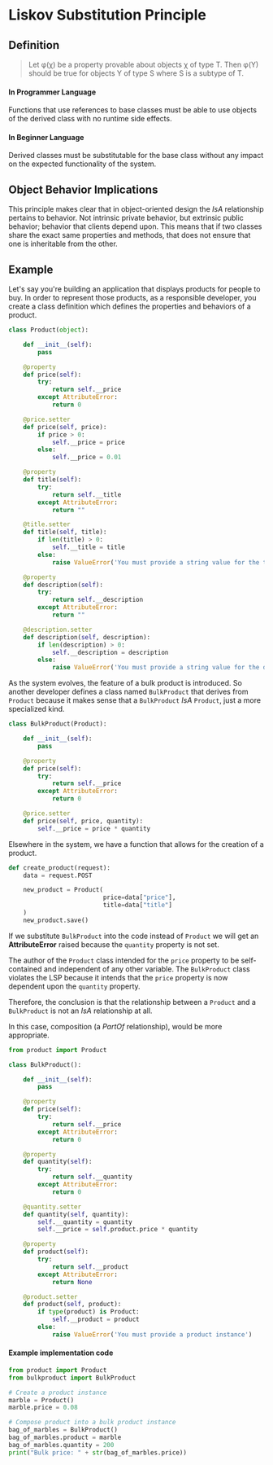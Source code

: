 # Liskov Substitution Principle

## Definition

> Let &#966;(&#967;) be a property provable about objects &#967; of type T. Then &#966;(&#933;) should be true for objects &#933; of type S where S is a subtype of T.

#### In Programmer Language
Functions that use references to base classes must be able to use objects of the derived class with no runtime side effects.

#### In Beginner Language
Derived classes must be substitutable for the base class without any impact on the expected functionality of the system.

## Object Behavior Implications
This principle makes clear that in object-oriented design the _IsA_ relationship pertains to behavior. Not intrinsic private behavior, but extrinsic public behavior; behavior that clients depend upon. This means that if two classes share the exact same properties and methods, that does not ensure that one is inheritable from the other.

## Example

Let's say you're building an application that displays products for people to buy. In order to represent those products, as a responsible developer, you create a class definition which defines the properties and behaviors of a product.

```py
class Product(object):

    def __init__(self):
        pass

    @property
    def price(self):
        try:
            return self.__price
        except AttributeError:
            return 0

    @price.setter
    def price(self, price):
        if price > 0:
            self.__price = price
        else:
            self.__price = 0.01

    @property
    def title(self):
        try:
            return self.__title
        except AttributeError:
            return ""

    @title.setter
    def title(self, title):
        if len(title) > 0:
            self.__title = title
        else:
            raise ValueError('You must provide a string value for the title property')

    @property
    def description(self):
        try:
            return self.__description
        except AttributeError:
            return ""

    @description.setter
    def description(self, description):
        if len(description) > 0:
            self.__description = description
        else:
            raise ValueError('You must provide a string value for the description property')
```

As the system evolves, the feature of a bulk product is introduced. So another developer defines a class named `BulkProduct` that derives from `Product` because it makes sense that a `BulkProduct` _IsA_ `Product`, just a more specialized kind.

```py
class BulkProduct(Product):

    def __init__(self):
        pass

    @property
    def price(self):
        try:
            return self.__price
        except AttributeError:
            return 0

    @price.setter
    def price(self, price, quantity):
        self.__price = price * quantity
```

Elsewhere in the system, we have a function that allows for the creation of a product.

```py
def create_product(request):
    data = request.POST

    new_product = Product(
                          price=data["price"], 
                          title=data["title"]
    )
    new_product.save()
```

If we substitute `BulkProduct` into the code instead of `Product` we will get an **AttributeError** raised because the `quantity` property is not set.


The author of the `Product` class intended for the `price` property to be self-contained and independent of any other variable. The `BulkProduct` class violates the LSP because it intends that the `price` property is now dependent upon the `quantity` property.

Therefore, the conclusion is that the relationship between a `Product` and a `BulkProduct` is not an _IsA_ relationship at all.

In this case, composition (a _PartOf_ relationship), would be more appropriate.

```py
from product import Product

class BulkProduct():

    def __init__(self):
        pass

    @property
    def price(self):
        try:
            return self.__price
        except AttributeError:
            return 0

    @property
    def quantity(self):
        try:
            return self.__quantity
        except AttributeError:
            return 0

    @quantity.setter
    def quantity(self, quantity):
        self.__quantity = quantity
        self.__price = self.product.price * quantity

    @property
    def product(self):
        try:
            return self.__product
        except AttributeError:
            return None

    @product.setter
    def product(self, product):
        if type(product) is Product:
            self.__product = product
        else:
            raise ValueError('You must provide a product instance')
```

#### Example implementation code

```py
from product import Product
from bulkproduct import BulkProduct

# Create a product instance
marble = Product()
marble.price = 0.08

# Compose product into a bulk product instance
bag_of_marbles = BulkProduct()
bag_of_marbles.product = marble
bag_of_marbles.quantity = 200
print("Bulk price: " + str(bag_of_marbles.price))
```
